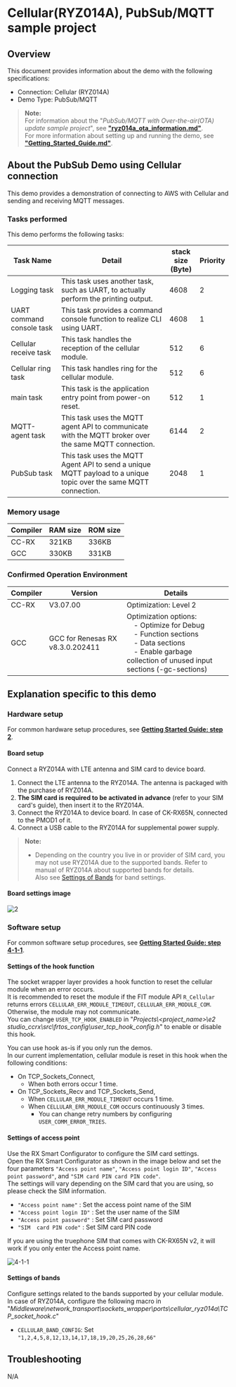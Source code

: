 # Cellular(RYZ014A), PubSub/MQTT sample project

## Overview

This document provides information about the demo with the following specifications:

* Connection: Cellular (RYZ014A)
* Demo Type: PubSub/MQTT

> **Note:**  
> For information about the "*PubSub/MQTT with Over-the-air(OTA) update sample project*", see [**"ryz014a_ota_information.md"**](ryz014a_ota_information.md).  
> For more information about setting up and running the demo, see [**"Getting_Started_Guide.md"**](../../Getting_Started_Guide.md).

## About the PubSub Demo using Cellular connection

This demo provides a demonstration of connecting to AWS with Cellular and sending and receiving MQTT messages.

### Tasks performed

This demo performs the following tasks:

| Task Name                 | Detail | stack size<BR>(Byte) | Priority |
|---------------------------|--------|----------------------|----------|
| Logging task              | This task uses another task, such as UART, to actually perform the printing output.                              | 4608 | 2 |
| UART command console task | This task provides a command console function to realize CLI using UART.                                         | 4608 | 1 |
| Cellular receive task     | This task handles the reception of the cellular module.                                                          | 512  | 6 |
| Cellular ring task        | This task handles ring for the cellular module.                                                                  | 512  | 6 |
| main task                 | This task is the application entry point from power-on reset.                                                    | 512  | 1 |
| MQTT-agent task           | This task uses the MQTT agent API to communicate with the MQTT broker over the same MQTT connection.             | 6144 | 2 |
| PubSub task               | This task uses the MQTT Agent API to send a unique MQTT payload to a unique topic over the same MQTT connection. | 2048 | 1 |

### Memory usage

| Compiler | RAM size | ROM size |
|----------|----------|----------|
| CC-RX    | 321KB    | 336KB    |
| GCC      | 330KB    | 331KB    |

### Confirmed Operation Environment

| Compiler | Version  | Details |
|----------|----------|---------|
| CC-RX    | V3.07.00 | Optimization: Level 2 |
| GCC      | GCC for Renesas RX v8.3.0.202411 | Optimization options:<br>&emsp;- Optimize for Debug<br>&emsp;- Function sections<br>&emsp;- Data sections<br>&emsp;- Enable garbage collection of unused input sections (-gc-sections) |

## Explanation specific to this demo

### Hardware setup

For common hardware setup procedures, see [**Getting Started Guide: step 2**](../../Getting_Started_Guide.md#step-2-hardware-setup).

#### Board setup

Connect a RYZ014A with LTE antenna and SIM card to device board.

1. Connect the LTE antenna to the RYZ014A. The antenna is packaged with the purchase of RYZ014A.
2. **The SIM card is required to be activated in advance** (refer to your SIM card's guide), then insert it to the RYZ014A.
3. Connect the RYZ014A to device board. In case of CK-RX65N, connected to the PMOD1 of it.
4. Connect a USB cable to the RYZ014A for supplemental power supply.

> **Note:**
>
> * Depending on the country you live in or provider of SIM card, you may not use RYZ014A due to the supported bands. Refer to manual of RYZ014A about supported bands for details.  
> Also see [Settings of Bands](#settings-of-bands) for band settings.

#### Board settings image

![2](https://github.com/renesas/iot-reference-rx/wiki/getting_started_guide_image/step2_v2_cell.png?raw=true)  

### Software setup

For common software setup procedures, see [**Getting Started Guide: step 4-1-1**](../../Getting_Started_Guide.md#step-4-1-1-software-setup-for-pubsub-demo).

#### Settings of the hook function

The socket wrapper layer provides a hook function to reset the cellular module when an error occurs.  
It is recommended to reset the module if the FIT module API `R_Cellular` returns errors `CELLULAR_ERR_MODULE_TIMEOUT`, `CELLULAR_ERR_MODULE_COM`.  
Otherwise, the module may not communicate.  
You can change `USER_TCP_HOOK_ENABLED` in "*Projects\\<project_name>\\e2 studio_ccrx\\src\\frtos_config\\user_tcp_hook_config.h*" to enable or disable this hook.

You can use hook as-is if you only run the demos.  
In our current implementation, cellular module is reset in this hook when the following conditions:

* On TCP_Sockets_Connect,
  * When both errors occur 1 time.
* On TCP_Sockets_Recv and TCP_Sockets_Send,
  * When `CELLULAR_ERR_MODULE_TIMEOUT` occurs 1 time.
  * When `CELLULAR_ERR_MODULE_COM` occurs continuously 3 times.
    * You can change retry numbers by configuring `USER_COMM_ERROR_TRIES`.

#### Settings of access point

Use the RX Smart Configurator to configure the SIM card settings.  
Open the RX Smart Configurator as shown in the image below and set the four parameters `"Access point name"`, `"Access point login ID"`, `"Access point password"`, and `"SIM card PIN card PIN code"`.  
The settings will vary depending on the SIM card that you are using, so please check the SIM information.

* `"Access point name"` : Set the access point name of the SIM
* `"Access point login ID"` : Set the user name of the SIM
* `"Access point password"` : Set SIM card password
* `"SIM  card PIN code"` : Set SIM card PIN code

If you are using the truephone SIM that comes with CK-RX65N v2, it will work if you only enter the Access point name.

![4-1-1](https://github.com/renesas/iot-reference-rx/wiki/getting_started_guide_image/step4_1_1_Input_APN_l3_2.PNG?raw=true)

#### Settings of bands

Configure settings related to the bands supported by your cellular module.
In case of RYZ014A, configure the following macro in "*Middleware\\network_transport\\sockets_wrapper\\ports\\cellular_ryz014a\\TCP_socket_hook.c*"

* `CELLULAR_BAND_CONFIG`: Set `"1,2,4,5,8,12,13,14,17,18,19,20,25,26,28,66"`

## Troubleshooting

N/A
